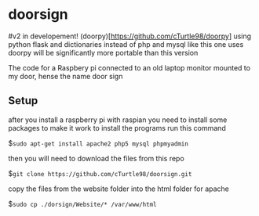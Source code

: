 # doorsign

#v2 in developement!
(doorpy)[https://github.com/cTurtle98/doorpy]
using python flask and dictionaries instead of php and mysql like this one uses
doorpy will be significantly more portable than this version

The code for a Raspbery pi connected to an old laptop monitor mounted to my door, 
hense the name door sign

## Setup

after you install a raspberry pi with raspian you need to install some packages to make it work
to install the programs run this command

$`sudo apt-get install apache2 php5 mysql phpmyadmin`

then you will need to download the files from this repo

$`git clone https://github.com/cTurtle98/doorsign.git`

copy the files from the website folder into the html folder for apache

$`sudo cp ./dorsign/Website/* /var/www/html`

